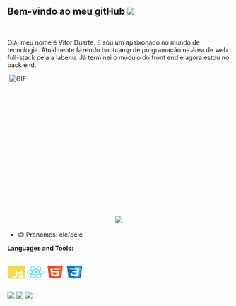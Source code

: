 ## Bem-vindo ao meu gitHub <img src="https://media.giphy.com/media/hvRJCLFzcasrR4ia7z/giphy.gif" width="25px">
<br>

Olá, meu nome é Vitor Duarte. E sou um apaixonado no mundo de tecnologia. Atualmente fazendo bootcamp de programação na área de web full-stack pela a labenu.
Já terminei o modulo do front end e agora estou no back end. 


 <img align="right" alt="GIF" src="https://media3.giphy.com/media/L1R1tvI9svkIWwpVYr/giphy.gif?cid=790b76110f13036fb576ad8d1342cb18681cd11d0afb14aa&rid=giphy.gif&ct=g" width="500" height="320" />
 
 <div align="center">
  <a href="https://github.com/Vitorduarte0">
  <img height="150em" src="https://github-readme-stats.vercel.app/api?username=Vitorduarte0&show_icons=true&theme=dracula&include_all_commits=true&count_private=true"/>
   
  
  </a>
</div>

- 😄 Pronomes: ele/dele

**Languages and Tools:**  

<div style="display: inline_block"><br>
  <img align="center" alt="Tshadz-Js" height="30" width="40" src="https://raw.githubusercontent.com/devicons/devicon/master/icons/javascript/javascript-plain.svg">
  <img align="center" alt="Tshadz-React" height="30" width="40" src="https://raw.githubusercontent.com/devicons/devicon/master/icons/react/react-original.svg">
  <img align="center" alt="Tshadz-NodeJs" height="30" width="40" 
  <img align="center" alt="Tshadz-HTML" height="30" width="40" src="https://raw.githubusercontent.com/devicons/devicon/master/icons/html5/html5-original.svg">
  <img align="center" alt="Tshadz-CSS" height="30" width="40" src="https://raw.githubusercontent.com/devicons/devicon/master/icons/css3/css3-original.svg">
 </div>
 
   ##
 
 <div> 
  <a href="https://www.instagram.com/vitor_duarte0/" target="_blank"><img src="https://img.shields.io/badge/-Instagram-%23E4405F?style=for-the-badge&logo=instagram&logoColor=white" target="_blank"></a>
  <a href = "vitorsanta.cal.10@gmail.com"><img src="https://img.shields.io/badge/-Gmail-%23333?style=for-the-badge&logo=gmail&logoColor=white" target="_blank"></a>
  <a href="https://www.linkedin.com/in/vitor-duarte-0358a4197/" target="_blank"><img src="https://img.shields.io/badge/-LinkedIn-%230077B5?style=for-the-badge&logo=linkedin&logoColor=white" target="_blank"></a> 
</div>
